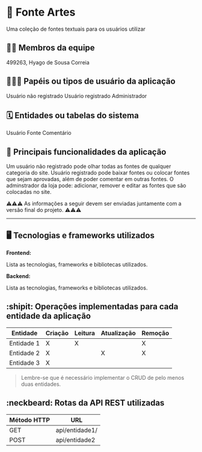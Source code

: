 # :checkered_flag: Fonte Artes

Uma coleção de fontes textuais para os usuários utilizar

## :technologist: Membros da equipe

499263, Hyago de Sousa Correia

## :people_holding_hands: Papéis ou tipos de usuário da aplicação

Usuário não registrado
Usuário registrado
Administrador

## :spiral_calendar: Entidades ou tabelas do sistema

Usuário
Fonte
Comentário

## :triangular_flag_on_post:	 Principais funcionalidades da aplicação

Um usuário não registrado pode olhar todas as fontes de qualquer categoria do site.
Usuário registrado pode baixar fontes ou colocar fontes que sejam aprovadas, além de poder comentar em outras fontes.
O adminstrador da loja pode: adicionar, remover e editar as fontes que são colocadas no site.

:warning::warning::warning: As informações a seguir devem ser enviadas juntamente com a versão final do projeto. :warning::warning::warning:


----

## :desktop_computer: Tecnologias e frameworks utilizados

**Frontend:**

Lista as tecnologias, frameworks e bibliotecas utilizados.

**Backend:**

Lista as tecnologias, frameworks e bibliotecas utilizados.


## :shipit: Operações implementadas para cada entidade da aplicação


| Entidade| Criação | Leitura | Atualização | Remoção |
| --- | --- | --- | --- | --- |
| Entidade 1 | X |  X  |  | X |
| Entidade 2 | X |    |  X | X |
| Entidade 3 | X |    |  |  |

> Lembre-se que é necessário implementar o CRUD de pelo menos duas entidades.

## :neckbeard: Rotas da API REST utilizadas

| Método HTTP | URL |
| --- | --- |
| GET | api/entidade1/|
| POST | api/entidade2 |

